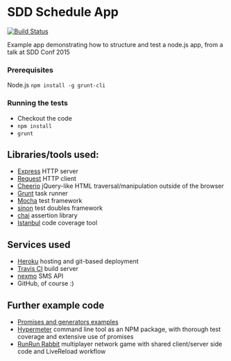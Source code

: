 # SDD Schedule App
[![Build Status](https://travis-ci.org/hgcummings/SddConf.svg?branch=master)](https://travis-ci.org/hgcummings/SddConf)

Example app demonstrating how to structure and test a node.js app, from a talk at SDD Conf 2015

### Prerequisites
Node.js
```npm install -g grunt-cli```

### Running the tests
* Checkout the code
* ```npm install```
* ```grunt```

## Libraries/tools used:
* [Express](http://expressjs.com/) HTTP server
* [Request](https://github.com/request/request) HTTP client
* [Cheerio](http://cheeriojs.github.io/cheerio/) jQuery-like HTML traversal/manipulation outside of the browser
* [Grunt](http://gruntjs.com/) task runner
* [Mocha](http://mochajs.org/) test framework
* [sinon](http://sinonjs.org/) test doubles framework
* [chai](http://chaijs.com/) assertion library
* [Istanbul](https://github.com/gotwarlost/istanbul) code coverage tool

## Services used
* [Heroku](https://dashboard.heroku.com/) hosting and git-based deployment
* [Travis CI](https://travis-ci.org) build server
* [nexmo](https://www.nexmo.com/) SMS API
* GitHub, of course :)

## Further example code
* [Promises and generators examples](https://gist.github.com/hgcummings/ffccddd0eeb0b671d919)
* [Hypermeter](https://github.com/hgcummings/hypermeter) command line tool as an NPM package, with thorough test coverage and extensive use of promises
* [RunRun Rabbit](https://github.com/hgcummings/runrun-rabbit) multiplayer network game with shared client/server side code and LiveReload workflow
